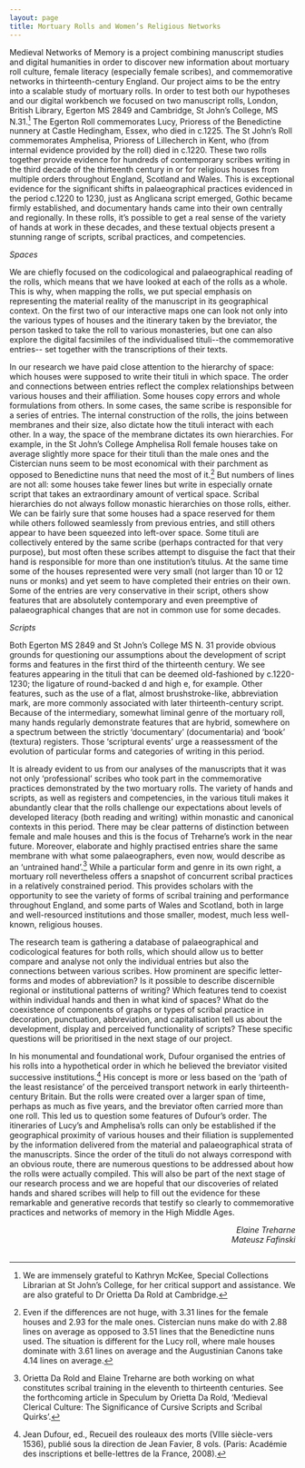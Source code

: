 ```yaml
---
layout: page
title: Mortuary Rolls and Women’s Religious Networks
---
```


Medieval Networks of Memory is a project combining manuscript studies and digital humanities in order to discover new information about mortuary roll culture, female literacy (especially female scribes), and commemorative networks in thirteenth-century England. Our project aims to be the entry into a scalable study of mortuary rolls. In order to test both our hypotheses and our digital workbench we focused on two manuscript rolls, London, British Library, Egerton MS 2849 and Cambridge, St John’s College, MS N.31.[^1] The Egerton Roll commemorates Lucy, Prioress of the Benedictine nunnery at Castle Hedingham, Essex, who died in c.1225. The St John’s Roll commemorates Amphelisa, Prioress of Lillecherch in Kent, who (from internal evidence provided by the roll) died in c.1220. These two rolls together provide evidence for hundreds of contemporary scribes writing in the third decade of the thirteenth century in or for religious houses from multiple orders throughout England, Scotland and Wales. This is exceptional evidence for the significant shifts in palaeographical practices evidenced in the period c.1220 to 1230, just as Anglicana script emerged, Gothic became firmly established, and documentary hands came into their own centrally and regionally. In these rolls, it’s possible to get a real sense of the variety of hands at work in these decades, and these textual objects present a stunning range of scripts, scribal practices, and competencies. 
 
*Spaces*

We are chiefly focused on the codicological and palaeographical reading of the rolls, which means that we have looked at each of the rolls as a whole. This is why, when mapping the rolls, we put special emphasis on representing the material reality of the manuscript in its geographical context. On the first two of our interactive maps one can look not only into the various types of houses and the itinerary taken by the breviator, the person tasked to take the roll to various monasteries, but one can also explore the digital facsimiles of the individualised tituli--the commemorative entries-- set together with the transcriptions of their texts.

In our research we have paid close attention to the hierarchy of space: which houses were supposed to write their tituli in which space. The order and connections between entries reflect the complex relationships between various houses and their affiliation. Some houses copy errors and whole formulations from others. In some cases, the same scribe is responsible for a series of entries. The internal construction of the rolls, the joins between membranes and their size, also dictate how the tituli interact with each other. In a way, the space of the membrane dictates its own hierarchies. For example, in the St John’s College Amphelisa Roll female houses take on average slightly more space for their tituli than the male ones and the Cistercian nuns seem to be most economical with their parchment as opposed to Benedictine nuns that need the most of it.[^2] But numbers of lines are not all: some houses take fewer lines but write in especially ornate script that takes an extraordinary amount of vertical space. Scribal hierarchies do not always follow monastic hierarchies on those rolls, either. We can be fairly sure that some houses had a space reserved for them while others followed seamlessly from previous entries, and still others appear to have been squeezed into left-over space. Some tituli are collectively entered by the same scribe (perhaps contracted for that very purpose), but most often these scribes attempt to disguise the fact that their hand is responsible for more than one institution’s titulus. At the same time some of the houses represented were very small (not larger than 10 or 12 nuns or monks) and yet seem to have completed their entries on their own. Some of the entries are very conservative in their script, others show features that are absolutely contemporary and even preemptive of palaeographical changes that are not in common use for some decades.  

*Scripts*

Both Egerton MS 2849 and St John’s College MS N. 31 provide obvious grounds for questioning our assumptions about the development of script forms and features in the first third of the thirteenth century. We see features appearing in the tituli that can be deemed old-fashioned by c.1220-1230; the ligature of round-backed d and high e, for example. Other features, such as the use of a flat, almost brushstroke-like, abbreviation mark, are more commonly associated with later thirteenth-century script. Because of the intermediary, somewhat liminal genre of the mortuary roll, many hands regularly demonstrate features that are hybrid, somewhere on a spectrum between the strictly ‘documentary’ (documentaria) and ‘book’ (textura) registers. Those ‘scriptural events’ urge a reassessment of the evolution of particular forms and categories of writing in this period.

It is already evident to us from our analyses of the manuscripts that it was not only ‘professional’ scribes who took part in the commemorative practices demonstrated by the two mortuary rolls. The variety of hands and scripts, as well as registers and competencies, in the various tituli makes it abundantly clear that the rolls challenge our expectations about levels of developed literacy (both reading and writing) within monastic and canonical contexts in this period. There may be clear patterns of distinction between female and male houses and this is the focus of Treharne’s work in the near future. Moreover, elaborate and highly practised entries share the same membrane with what some palaeographers, even now, would describe as an ‘untrained hand’.[^3] While a particular form and genre in its own right, a mortuary roll nevertheless offers a snapshot of concurrent scribal practices in a relatively constrained period. This provides scholars with the opportunity to see the variety of forms of scribal training and performance throughout England, and some parts of Wales and Scotland, both in large and well-resourced institutions and those smaller, modest, much less well-known, religious houses.

The research team is gathering a database of palaeographical and codicological features for both rolls, which should allow us to better compare and analyse not only the individual entries but also the connections between various scribes. How prominent are specific letter-forms and modes of abbreviation? Is it possible to describe discernible regional or institutional patterns of writing? Which features tend to coexist within individual hands and then in what kind of spaces? What do the coexistence of components of graphs or types of scribal practice in decoration, punctuation, abbreviation, and capitalisation tell us about the development, display and perceived functionality of scripts? These specific questions will be prioritised in the next stage of our project.

In his monumental and foundational work, Dufour organised the entries of his rolls into a hypothetical order in which he believed the breviator visited successive institutions.[^4] His concept is more or less based on the ‘path of the least resistance’ of the perceived transport network in early thirteenth-century Britain. But the rolls were created over a larger span of time, perhaps as much as five years, and the breviator often carried more than one roll. This led us to question some features of Dufour’s order. The itineraries of Lucy’s and Amphelisa’s rolls can only be established if the geographical proximity of various houses and their filiation is supplemented by the information delivered from the material and palaeographical strata of the manuscripts. Since the order of the tituli do not always correspond with an obvious route, there are numerous questions to be addressed about how the rolls were actually compiled. This will also be part of the next stage of our research process and we are hopeful that our discoveries of related hands and shared scribes will help to fill out the evidence for these remarkable and generative records that testify so clearly to commemorative practices and networks of memory in the High Middle Ages.

<div style="text-align: right"> <i>Elaine Treharne <br>
  Mateusz Fafinski</i> </div>
<br>

[^1]: We are immensely grateful to Kathryn McKee, Special Collections Librarian at St John’s College, for her critical support and assistance. We are also grateful to Dr Orietta Da Rold at Cambridge.

[^2]: Even if the differences are not huge, with 3.31 lines for the female houses and 2.93 for the male ones. Cistercian nuns make do with 2.88 lines on average as opposed to 3.51 lines that the Benedictine nuns used. The situation is different for the Lucy roll, where male houses dominate with 3.61 lines on average and the Augustinian Canons take 4.14 lines on average.

[^3]: Orietta Da Rold and Elaine Treharne are both working on what constitutes scribal training in the eleventh to thirteenth centuries. See the forthcoming article in Speculum by Orietta Da Rold, ‘Medieval Clerical Culture: The Significance of Cursive Scripts and Scribal Quirks’.

[^4]: Jean Dufour, ed., Recueil des rouleaux des morts (VIIIe siècle-vers 1536), publié sous la direction de Jean Favier, 8 vols. (Paris: Académie des inscriptions et belle-lettres de la France, 2008). 

